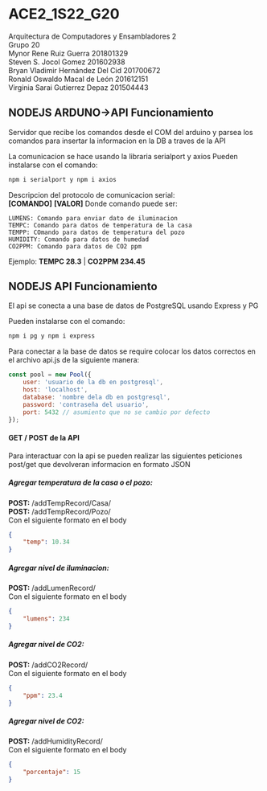 # ACE2_1S22_G20
 Arquitectura de Computadores y Ensambladores 2<br />
 Grupo 20<br />
 Mynor Rene Ruiz Guerra            201801329<br />
 Steven S. Jocol Gomez             201602938<br />
 Bryan Vladimir Hernández Del Cid  201700672<br />
 Ronald Oswaldo Macal de León      201612151<br />
 Virginia Sarai Gutierrez Depaz    201504443

## NODEJS ARDUNO->API Funcionamiento
Servidor que recibe los comandos desde el COM del arduino y parsea los comandos para insertar la informacion en la DB a traves de la API

La comunicacion se hace usando la libraria serialport y axios
Pueden instalarse con el comando: <br/>
~~~bash
npm i serialport y npm i axios
~~~

Descripcion del protocolo de comunicacion serial: <br/>
**[COMANDO]** **[VALOR]**
Donde comando puede ser: 
```
LUMENS: Comando para enviar dato de iluminacion
TEMPC: Comando para datos de temperatura de la casa
TEMPP: COmando para datos de temperatura del pozo
HUMIDITY: Comando para datos de humedad
CO2PPM: Comando para datos de CO2 ppm
```
Ejemplo: **TEMPC 28.3** | **CO2PPM 234.45**

## NODEJS API Funcionamiento

El api se conecta a una base de datos de PostgreSQL usando Express y PG<br />

Pueden instalarse con el comando: <br/>
```bash 
npm i pg y npm i express
```

Para conectar a la base de datos se require colocar los datos correctos en el archivo api.js de la siguiente manera: <br/>

~~~javascript
const pool = new Pool({
    user: 'usuario de la db en postgresql',
    host: 'localhost',
    database: 'nombre dela db en postgresql',
    password: 'contraseña del usuario',
    port: 5432 // asumiento que no se cambio por defecto
});
~~~

#### GET / POST de la API

Para interactuar con la api se pueden realizar las siguientes peticiones post/get que devolveran informacion en formato JSON

##### Agregar temperatura de la casa o el pozo: 
 **POST:** /addTempRecord/Casa/ <br/>
 **POST:** /addTempRecord/Pozo/ <br/>
 Con el siguiente formato en el body
 ```json
 {
     "temp": 10.34 
 }
 ```
 
 ##### Agregar nivel de iluminacion: 
 **POST:** /addLumenRecord/ <br/>
 Con el siguiente formato en el body <br/>
 ```json
 {
     "lumens": 234 
 }
 ```
 
 ##### Agregar nivel de CO2: 
 **POST:** /addCO2Record/ <br />
 Con el siguiente formato en el body <br/>
 ```json
 {
     "ppm": 23.4 
 }
 ```
 
 ##### Agregar nivel de CO2: 
 **POST:** /addHumidityRecord/ <br/>
 Con el siguiente formato en el body <br/>
 ```json
 {
     "porcentaje": 15 
 }
 ```
